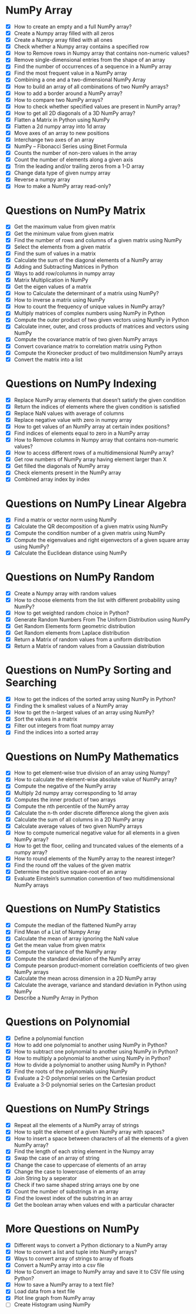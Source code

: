 # NumPy Array
- [x] How to create an empty and a full NumPy array?
- [x] Create a Numpy array filled with all zeros
- [x] Create a Numpy array filled with all ones
- [x] Check whether a Numpy array contains a specified row
- [x] How to Remove rows in Numpy array that contains non-numeric values?
- [x] Remove single-dimensional entries from the shape of an array
- [x] Find the number of occurrences of a sequence in a NumPy array
- [x] Find the most frequent value in a NumPy array
- [x] Combining a one and a two-dimensional NumPy Array
- [x] How to build an array of all combinations of two NumPy arrays?
- [x] How to add a border around a NumPy array?
- [x] How to compare two NumPy arrays?
- [x] How to check whether specified values are present in NumPy array?
- [x] How to get all 2D diagonals of a 3D NumPy array?
- [x] Flatten a Matrix in Python using NumPy
- [x] Flatten a 2d numpy array into 1d array
- [x] Move axes of an array to new positions
- [x] Interchange two axes of an array
- [x] NumPy – Fibonacci Series using Binet Formula
- [x] Counts the number of non-zero values in the array
- [x] Count the number of elements along a given axis
- [x] Trim the leading and/or trailing zeros from a 1-D array
- [x] Change data type of given numpy array
- [x] Reverse a numpy array
- [x] How to make a NumPy array read-only?

# Questions on NumPy Matrix
- [x] Get the maximum value from given matrix
- [x] Get the minimum value from given matrix
- [x] Find the number of rows and columns of a given matrix using NumPy
- [x] Select the elements from a given matrix
- [x] Find the sum of values in a matrix
- [x] Calculate the sum of the diagonal elements of a NumPy array
- [x] Adding and Subtracting Matrices in Python
- [x] Ways to add row/columns in numpy array
- [x] Matrix Multiplication in NumPy
- [x] Get the eigen values of a matrix
- [x] How to Calculate the determinant of a matrix using NumPy?
- [x] How to inverse a matrix using NumPy
- [x] How to count the frequency of unique values in NumPy array?
- [x] Multiply matrices of complex numbers using NumPy in Python
- [x] Compute the outer product of two given vectors using NumPy in Python
- [x] Calculate inner, outer, and cross products of matrices and vectors using NumPy
- [x] Compute the covariance matrix of two given NumPy arrays
- [x] Convert covariance matrix to correlation matrix using Python
- [x] Compute the Kronecker product of two mulitdimension NumPy arrays
- [x] Convert the matrix into a list

# Questions on NumPy Indexing
- [x] Replace NumPy array elements that doesn’t satisfy the given condition
- [x] Return the indices of elements where the given condition is satisfied
- [x] Replace NaN values with average of columns
- [x] Replace negative value with zero in numpy array
- [x] How to get values of an NumPy array at certain index positions?
- [x] Find indices of elements equal to zero in a NumPy array
- [x] How to Remove columns in Numpy array that contains non-numeric values?
- [x] How to access different rows of a multidimensional NumPy array?
- [x] Get row numbers of NumPy array having element larger than X
- [x] Get filled the diagonals of NumPy array
- [x] Check elements present in the NumPy array
- [x] Combined array index by index

# Questions on NumPy Linear Algebra
- [x] Find a matrix or vector norm using NumPy
- [x] Calculate the QR decomposition of a given matrix using NumPy
- [x] Compute the condition number of a given matrix using NumPy
- [x] Compute the eigenvalues and right eigenvectors of a given square array using NumPy?
- [x] Calculate the Euclidean distance using NumPy

# Questions on NumPy Random
- [x] Create a Numpy array with random values
- [x] How to choose elements from the list with different probability using NumPy?
- [x] How to get weighted random choice in Python?
- [x] Generate Random Numbers From The Uniform Distribution using NumPy
- [x] Get Random Elements form geometric distribution
- [x] Get Random elements from Laplace distribution
- [x] Return a Matrix of random values from a uniform distribution
- [x] Return a Matrix of random values from a Gaussian distribution

# Questions on NumPy Sorting and Searching
- [x] How to get the indices of the sorted array using NumPy in Python?
- [x] Finding the k smallest values of a NumPy array
- [x] How to get the n-largest values of an array using NumPy?
- [x] Sort the values in a matrix
- [x] Filter out integers from float numpy array
- [x] Find the indices into a sorted array

# Questions on NumPy Mathematics
- [x] How to get element-wise true division of an array using Numpy?
- [x] How to calculate the element-wise absolute value of NumPy array?
- [x] Compute the negative of the NumPy array
- [x] Multiply 2d numpy array corresponding to 1d array
- [x] Computes the inner product of two arrays
- [x] Compute the nth percentile of the NumPy array
- [x] Calculate the n-th order discrete difference along the given axis
- [x] Calculate the sum of all columns in a 2D NumPy array
- [x] Calculate average values of two given NumPy arrays
- [x] How to compute numerical negative value for all elements in a given NumPy array?
- [x] How to get the floor, ceiling and truncated values of the elements of a numpy array?
- [x] How to round elements of the NumPy array to the nearest integer?
- [x] Find the round off the values of the given matrix
- [x] Determine the positive square-root of an array
- [x] Evaluate Einstein’s summation convention of two multidimensional NumPy arrays

# Questions on NumPy Statistics
- [x] Compute the median of the flattened NumPy array
- [x] Find Mean of a List of Numpy Array
- [x] Calculate the mean of array ignoring the NaN value
- [x] Get the mean value from given matrix
- [x] Compute the variance of the NumPy array
- [x] Compute the standard deviation of the NumPy array
- [x] Compute pearson product-moment correlation coefficients of two given NumPy arrays
- [x] Calculate the mean across dimension in a 2D NumPy array
- [x] Calculate the average, variance and standard deviation in Python using NumPy
- [x] Describe a NumPy Array in Python

# Questions on Polynomial
- [x] Define a polynomial function
- [x] How to add one polynomial to another using NumPy in Python?
- [x] How to subtract one polynomial to another using NumPy in Python?
- [x] How to multiply a polynomial to another using NumPy in Python?
- [x] How to divide a polynomial to another using NumPy in Python?
- [x] Find the roots of the polynomials using NumPy
- [x] Evaluate a 2-D polynomial series on the Cartesian product
- [x] Evaluate a 3-D polynomial series on the Cartesian product

# Questions on NumPy Strings
- [x] Repeat all the elements of a NumPy array of strings
- [x] How to split the element of a given NumPy array with spaces?
- [x] How to insert a space between characters of all the elements of a given NumPy array?
- [x] Find the length of each string element in the Numpy array
- [x] Swap the case of an array of string
- [x] Change the case to uppercase of elements of an array
- [x] Change the case to lowercase of elements of an array
- [x] Join String by a seperator
- [x] Check if two same shaped string arrays one by one
- [x] Count the number of substrings in an array
- [x] Find the lowest index of the substring in an array
- [x] Get the boolean array when values end with a particular character

# More Questions on NumPy
- [x] Different ways to convert a Python dictionary to a NumPy array
- [x] How to convert a list and tuple into NumPy arrays?
- [x] Ways to convert array of strings to array of floats
- [x] Convert a NumPy array into a csv file
- [x] How to Convert an image to NumPy array and save it to CSV file using Python?
- [x] How to save a NumPy array to a text file?
- [x] Load data from a text file
- [x] Plot line graph from NumPy array
- [ ] Create Histogram using NumPy